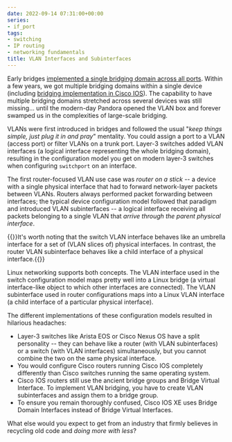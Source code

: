 ```yaml
---
date: 2022-09-14 07:31:00+00:00
series:
- if_port
tags:
- switching
- IP routing
- networking fundamentals
title: VLAN Interfaces and Subinterfaces
---
```

Early bridges [implemented a single bridging domain across all ports](/2022/09/interfaces-ports/). Within a few years, we got multiple bridging domains within a single device (including [bridging implementation in Cisco IOS](/2022/09/routers-bridges-crb-irb/)). The capability to have multiple bridging domains stretched across several devices was still missing... until the modern-day Pandora opened the VLAN box and forever swamped us in the complexities of large-scale bridging.
<!--more-->
VLANs were first introduced in bridges and followed the usual "_keep things simple, just plug it in and pray_" mentality. You could assign a port to a VLAN (access port) or filter VLANs on a trunk port. Layer-3 switches added VLAN interfaces (a logical interface representing the whole bridging domain), resulting in the configuration model you get on modern layer-3 switches when configuring `switchport` on an interface.

The first router-focused VLAN use case was _router on a stick_ -- a device with a single physical interface that had to forward network-layer packets between VLANs. Routers always performed packet forwarding between interfaces; the typical device configuration model followed that paradigm and introduced VLAN subinterfaces -- a logical interface receiving all packets belonging to a single VLAN that _arrive through the parent physical interface_.

{{<note info>}}It's worth noting that the switch VLAN interface behaves like an umbrella interface for a set of (VLAN slices of) physical interfaces. In contrast, the router VLAN subinterface behaves like a child interface of a physical interface.{{</note>}}

Linux networking supports both concepts. The VLAN interface used in the switch configuration model maps pretty well into a Linux bridge (a virtual interface-like object to which other interfaces are connected). The VLAN subinterface used in router configurations maps into a Linux VLAN interface (a child interface of a particular physical interface).

The different implementations of these configuration models resulted in hilarious headaches:

* Layer-3 switches like Arista EOS or Cisco Nexus OS have a split personality -- they can behave like a router (with VLAN subinterfaces) or a switch (with VLAN interfaces) simultaneously, but you cannot combine the two on the same physical interface.
* You would configure Cisco routers running Cisco IOS completely differently than Cisco switches running the same operating system.
* Cisco IOS routers still use the ancient bridge groups and Bridge Virtual Interface. To implement VLAN bridging, you have to create VLAN subinterfaces and assign them to a bridge group.
* To ensure you remain thoroughly confused, Cisco IOS XE uses Bridge Domain Interfaces instead of Bridge Virtual Interfaces.

What else would you expect to get from an industry that firmly believes in recycling old code and _doing more with less_?
